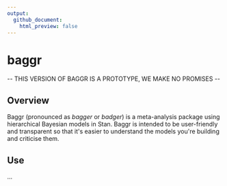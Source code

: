 ```yaml
---
output:
  github_document:
    html_preview: false
---
```


<!-- README.md is generated from README.Rmd. Please edit that file -->



# baggr

-- THIS VERSION OF BAGGR IS A PROTOTYPE, WE MAKE NO PROMISES --

## Overview

Baggr (pronounced as _bagger_ or _badger_) is a meta-analysis package using hierarchical Bayesian models in Stan. Baggr is intended to be user-friendly and transparent so that it's easier to understand the models you're building and criticise them.

## Use

...
